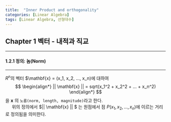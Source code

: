 ```yaml
---
title:  "Inner Product and orthogonality"
categories: [Linear Algebra]
tags: [Linear Algebra, 선형대수]
---
```


## Chapter 1 벡터 - 내적과 직교
-------------
#### 1.2.1 정의: 놈(Norm)  
-------------
$R^n$의 벡터 $\mathbf{x} = (x_1, x_2, ..., x_n)에 대하여
$$
\begin{align*}
    || \mathbf{x} || = sqrt(x_1^2 + x_2^2 + ... + x_n^2)  
\end{align*}
$$
을 $\mathbf{x}$ 의 `노름(norm, length, magnitude)`라고 한다.  
$\quad$ 위의 정의에서 $|| \mathbf{x} || $ 는 원점에서 점 $P(x_1, x_2, ..., x_n)$에 이르는 거리로 정의됨을 의미한다. 


